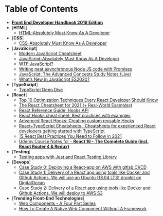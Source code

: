 # Table of Contents

- [**Front End Developer Handbook 2019 Edition**](./FrontEndHandBook/Front-end-Developer-Handbook-2019.pdf)
- [**HTML**]
  - [HTML-Absolutely Must Know As A Developer](#html-absolutely-must-know-as-a-developer)
- [**CSS**]
  - [CSS-Absolutely Must Know As A Developer](#css-absolutely-must-know-as-a-developer)
- [**JavaScript**]
  - [Modern JavaScript Cheatsheet](./JavaScript/modern-js-cheatsheet.md)
  - [JavaScript-Absolutely Must Know As A Developer](./JavaScript/javascript-absolutely-must-know-as-a-developer.md)
  - [WTF JavaScript?](./JavaScript/wtfjs/README.md)
  - [Writing neat asynchronous Node JS code with Promises](./JavaScript/writing-neat-asynchronous-node-js-code-with-promises.md)
  - [JavaScript: The Advanced Concepts Study Notes (Live)](./JavaScript/javascript-advanced-concepts/README.md)
  - [What’s New in JavaScript ES2020?](./JavaScript/whats-new-in-javascript-es2020.md)
- [**TypeScript**]
  - [TypeScript Deep Dive](https://basarat.gitbook.io/typescript/)
- [**React**]
  - [Top 10 Optimization Techniques Every React Developer Should Know](./React/top-10-optimization-techniques-every-react-developer-should-know.pdf)
  - [The React Cheatsheet for 2021‬ (+ Real-World Examples)](./React/the-react-cheatsheet-for-2021.md)
  - [React Reference Guide: Hooks API](./React/react-reference-guide-hooks-api.pdf)
  - [React Hooks cheat sheet: Best practices with examples](./React/react-hooks-cheat-sheet-unlock-solutions-to-common-problems.pdf)
  - [Advanced React Hooks: Creating custom reusable Hooks](./React/advanced-react-hooks-creating-custom-reusable-hooks.pdf)
  - [React+TypeScript Cheatsheets : Cheatsheets for experienced React developers getting started with TypeScript](./React/react_plus_typescript_cheatsheet/README.md)
  - [15 React Best Practices You Need to Follow in 2021](./React/15-React-Best-Practices-You-Need-to-Follow-in-2021.pdf) 
  - [Udemy Course Notes for - **React 16 - The Complete Guide (incl. React Router 4 & Redux)**](./React/react_udemy_course_notes/README.md)
- [**Testing**]
  - [Testing apps with Jest and React Testing Library](./Testing/testing-react-apps-with-jest-and-react-testing-library.pdf)
- [**Devops**]
  - [Case Study 0: Deploying a React-app on AWS with gitlab CI/CD](./DevOps/deploying-a-react-app-on-aws-with-gitlab-ci.pdf)
  - [Case Study 1: Delivery of a React app using tools like Docker and Github Actions. We will use an Ubuntu (18.04 LTS) droplet on DigitalOcean](./DevOps/react-with-actions/README.md)
  - [Case Study 2: Delivery of a React app using tools like Docker and Github Actions. We will deploy to AWS S3](./DevOps/react-nextjs-rest-api/.github/workflows/CI-deploy-main-to-aws-development.yml)
- [**Trending Front-End Technologies**]
  - [Web Components - A Four Part Series](./TrendingTechnolgies/web_components/README.md)
  - [How To Create A Native Web Component Without A Framework](./TrendingTechnolgies/native_web_components_without_framework/README.md)
  